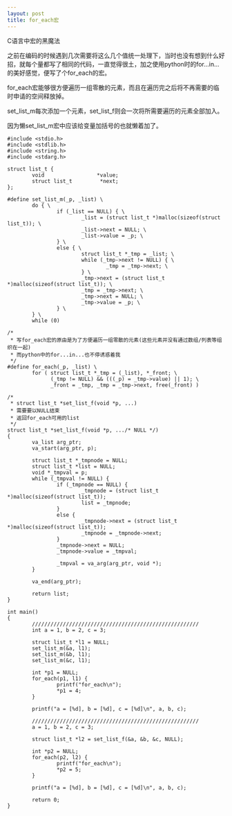 ```yaml
---
layout: post
title: for_each宏
---
```


<p class="lead">C语言中宏的黑魔法</p>

之前在编码的时候遇到几次需要将这么几个值统一处理下，当时也没有想到什么好招，就每个量都写了相同的代码，一直觉得很土，加之使用python时的for...in...的美好感觉，便写了个for_each的宏。

for_each宏能够很方便遍历一组零散的元素，而且在遍历完之后将不再需要的临时申请的空间释放掉。

set_list_m每次添加一个元素，set_list_f则会一次将所需要遍历的元素全部加入。

因为懒set_list_m宏中应该给变量加括号的也就懒着加了。

    #include <stdio.h>
    #include <stdlib.h>
    #include <string.h>
    #include <stdarg.h>

    struct list_t {
            void                 *value;
            struct list_t         *next;
    };

    #define set_list_m(_p, _list) \
            do { \
                    if (_list == NULL) { \
                            _list = (struct list_t *)malloc(sizeof(struct list_t)); \
                            _list->next = NULL; \
                            _list->value = _p; \
                    } \
                    else { \
                            struct list_t *_tmp = _list; \
                            while (_tmp->next != NULL) { \
                                    _tmp = _tmp->next; \
                            } \
                            _tmp->next = (struct list_t *)malloc(sizeof(struct list_t)); \
                            _tmp = _tmp->next; \
                            _tmp->next = NULL; \
                            _tmp->value = _p; \
                    } \
            } \
            while (0)

    /*
     * 写for_each宏的原由是为了方便遍历一组零散的元素(这些元素并没有通过数组/列表等组织在一起)
     * 而python中的for...in...也不停诱惑着我
     */
    #define for_each(_p, _list) \
            for ( struct list_t *_tmp = (_list), *_front; \
                  (_tmp != NULL) && (((_p) = _tmp->value) || 1); \
                  _front = _tmp, _tmp = _tmp->next, free(_front) )

    /*
     * struct list_t *set_list_f(void *p, ...)
     * 需要要以NULL结束
     * 返回for_each可用的list
     */
    struct list_t *set_list_f(void *p, .../* NULL */)
    {
            va_list arg_ptr;
            va_start(arg_ptr, p);

            struct list_t *_tmpnode = NULL;
            struct list_t *list = NULL;
            void *_tmpval = p;
            while (_tmpval != NULL) {
                    if (_tmpnode == NULL) {
                            _tmpnode = (struct list_t *)malloc(sizeof(struct list_t));
                            list = _tmpnode;
                    }
                    else {
                            _tmpnode->next = (struct list_t *)malloc(sizeof(struct list_t));
                            _tmpnode = _tmpnode->next;
                    }
                    _tmpnode->next = NULL;
                    _tmpnode->value = _tmpval;

                    _tmpval = va_arg(arg_ptr, void *);
            }

            va_end(arg_ptr);

            return list;
    }

    int main()
    {
            //////////////////////////////////////////////////////
            int a = 1, b = 2, c = 3;

            struct list_t *l1 = NULL;
            set_list_m(&a, l1);
            set_list_m(&b, l1);
            set_list_m(&c, l1);

            int *p1 = NULL;
            for_each(p1, l1) {
                    printf("for_each\n");
                    *p1 = 4;
            }

            printf("a = [%d], b = [%d], c = [%d]\n", a, b, c);

            //////////////////////////////////////////////////////
            a = 1, b = 2, c = 3;

            struct list_t *l2 = set_list_f(&a, &b, &c, NULL);

            int *p2 = NULL;
            for_each(p2, l2) {
                    printf("for_each\n");
                    *p2 = 5;
            }

            printf("a = [%d], b = [%d], c = [%d]\n", a, b, c);

            return 0;
    }

